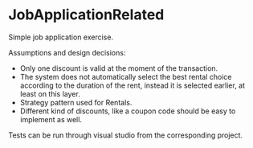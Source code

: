 # JobApplicationRelated

Simple job application exercise.

Assumptions and design decisions: 
* Only one discount is valid at the moment of the transaction.
* The system does not automatically select the best rental choice according to the duration of the rent, instead it is selected earlier, at least on this layer. 
* Strategy pattern used for Rentals.
* Different kind of discounts, like a coupon code should be easy to implement as well.

Tests can be run through visual studio from the corresponding project.
